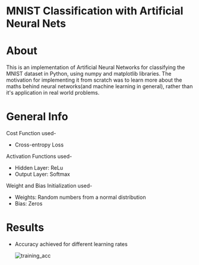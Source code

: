 # MNIST Classification with Artificial Neural Nets

# About

This is an implementation of Artificial Neural Networks for classifying the MNIST dataset in Python, using numpy and matplotlib libraries. 
The motivation for implementing it from scratch was to learn more about the maths behind neural networks(and machine learning in general),
rather than it's application in real world problems.

# General Info

Cost Function used-
* Cross-entropy Loss

Activation Functions used-
* Hidden Layer: ReLu
* Output Layer: Softmax

Weight and Bias Initialization used-
* Weights: Random numbers from a normal distribution 
* Bias: Zeros

# Results

* Accuracy achieved for different learning rates

  ![training_acc](https://user-images.githubusercontent.com/60123966/88475537-61986f00-cf4e-11ea-816a-2e05294491e1.JPG)
